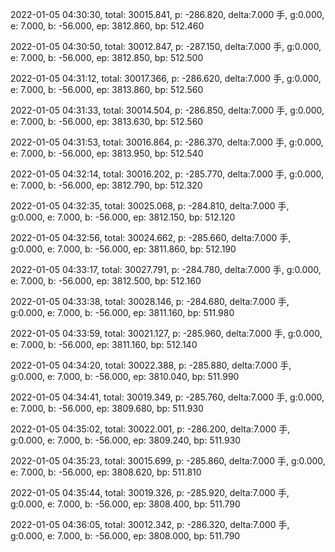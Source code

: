 2022-01-05 04:30:30, total: 30015.841, p: -286.820, delta:7.000 手, g:0.000, e: 7.000, b: -56.000, ep: 3812.860, bp: 512.460

2022-01-05 04:30:50, total: 30012.847, p: -287.150, delta:7.000 手, g:0.000, e: 7.000, b: -56.000, ep: 3812.850, bp: 512.500

2022-01-05 04:31:12, total: 30017.366, p: -286.620, delta:7.000 手, g:0.000, e: 7.000, b: -56.000, ep: 3813.860, bp: 512.560

2022-01-05 04:31:33, total: 30014.504, p: -286.850, delta:7.000 手, g:0.000, e: 7.000, b: -56.000, ep: 3813.630, bp: 512.560

2022-01-05 04:31:53, total: 30016.864, p: -286.370, delta:7.000 手, g:0.000, e: 7.000, b: -56.000, ep: 3813.950, bp: 512.540

2022-01-05 04:32:14, total: 30016.202, p: -285.770, delta:7.000 手, g:0.000, e: 7.000, b: -56.000, ep: 3812.790, bp: 512.320

2022-01-05 04:32:35, total: 30025.068, p: -284.810, delta:7.000 手, g:0.000, e: 7.000, b: -56.000, ep: 3812.150, bp: 512.120

2022-01-05 04:32:56, total: 30024.662, p: -285.660, delta:7.000 手, g:0.000, e: 7.000, b: -56.000, ep: 3811.860, bp: 512.190

2022-01-05 04:33:17, total: 30027.791, p: -284.780, delta:7.000 手, g:0.000, e: 7.000, b: -56.000, ep: 3812.500, bp: 512.160

2022-01-05 04:33:38, total: 30028.146, p: -284.680, delta:7.000 手, g:0.000, e: 7.000, b: -56.000, ep: 3811.160, bp: 511.980

2022-01-05 04:33:59, total: 30021.127, p: -285.960, delta:7.000 手, g:0.000, e: 7.000, b: -56.000, ep: 3811.160, bp: 512.140

2022-01-05 04:34:20, total: 30022.388, p: -285.880, delta:7.000 手, g:0.000, e: 7.000, b: -56.000, ep: 3810.040, bp: 511.990

2022-01-05 04:34:41, total: 30019.349, p: -285.760, delta:7.000 手, g:0.000, e: 7.000, b: -56.000, ep: 3809.680, bp: 511.930

2022-01-05 04:35:02, total: 30022.001, p: -286.200, delta:7.000 手, g:0.000, e: 7.000, b: -56.000, ep: 3809.240, bp: 511.930

2022-01-05 04:35:23, total: 30015.699, p: -285.860, delta:7.000 手, g:0.000, e: 7.000, b: -56.000, ep: 3808.620, bp: 511.810

2022-01-05 04:35:44, total: 30019.326, p: -285.920, delta:7.000 手, g:0.000, e: 7.000, b: -56.000, ep: 3808.400, bp: 511.790

2022-01-05 04:36:05, total: 30012.342, p: -286.320, delta:7.000 手, g:0.000, e: 7.000, b: -56.000, ep: 3808.000, bp: 511.790